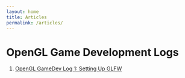 ```yaml
---
layout: home
title: Articles
permalink: /articles/
---
```


# OpenGL Game Development Logs

1. [OpenGL GameDev Log 1: Setting Up GLFW](https://soumik12345.github.io/geekyrakshit-blog/gamedev/visualstudio/2020/05/07/opengl-gamedev-log-1.html)
